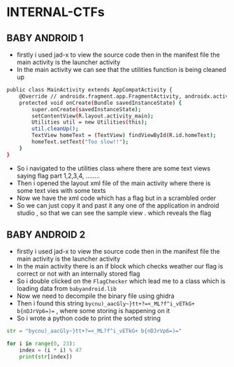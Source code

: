 # INTERNAL-CTFs


## BABY ANDROID 1

- firstly i used jad-x to view the source code then in the manifest file the main activity is the launcher activity
- In the main activity we can see that the utilities function is being cleaned up

```bash
public class MainActivity extends AppCompatActivity {
    @Override // androidx.fragment.app.FragmentActivity, androidx.activity.ComponentActivity, androidx.core.app.ComponentActivity, android.app.Activity
    protected void onCreate(Bundle savedInstanceState) {
        super.onCreate(savedInstanceState);
        setContentView(R.layout.activity_main);
        Utilities util = new Utilities(this);
        util.cleanUp();
        TextView homeText = (TextView) findViewById(R.id.homeText);
        homeText.setText("Too slow!!");
    }
}
```

- So i navigated to the utilities class where there are some text views saying flag part 1,2,3,4, ……..
- Then i opened the layout xml file of the main activity where there is some text vies with some texts
- Now we have the xml code which has a flag but in a scrambled order
- So we can just copy it and past it any one of the application in android studio , so that we can see the sample view . which reveals the flag

## BABY ANDROID 2

- firstly i used jad-x to view the source code then in the manifest file the main activity is the launcher activity
- In the main activity there is an if block which checks weather our flag is correct or not with an internally stored flag
- So i double clicked on the `FlagChecker` which lead me to a class which is loading data from `babyandroid.lib`
- Now we need to decompile the binary file using ghidra
- Then i found this string `bycnu)_aacGly~}tt+?=<_ML?f^i_vETkG+ b{nDJrVp6=)=` , where some storing is happening on it
- So i wrote a python code to print the sorted string

```python
str = "bycnu)_aacGly~}tt+?=<_ML?f^i_vETkG+ b{nDJrVp6=)="

for i in range(0, 23):
    index = (i * i) % 47
    print(str[index])

```

